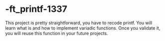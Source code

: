 # -ft_printf-1337
This project is pretty straightforward, you have to recode printf. You will learn what is and how to implement variadic functions. Once you validate it, you will reuse this function in your future projects.
